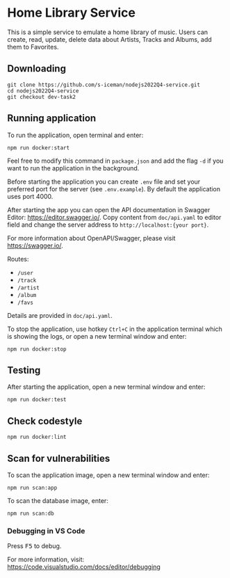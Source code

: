 # Home Library Service

This is a simple service to emulate a home library of music. Users can create, read, update, delete data about Artists, Tracks and Albums, add them to Favorites.

## Downloading

```
git clone https://github.com/s-iceman/nodejs2022Q4-service.git
cd nodejs2022Q4-service
git checkout dev-task2
```

## Running application

To run the application, open terminal and enter:
```
npm run docker:start
```
Feel free to modify this command in `package.json` and add the flag `-d` if you want to run the application in the background.

Before starting the application you can create `.env` file and set your preferred port for the server (see `.env.example`). By default the application uses port 4000.

After starting the app you can open the API documentation in Swagger Editor: https://editor.swagger.io/. Copy content from `doc/api.yaml` to editor field and change the server address to `http://localhost:{your port}`.

For more information about OpenAPI/Swagger, please visit https://swagger.io/.

Routes:
- `/user`
- `/track`
- `/artist`
- `/album`
- `/favs`

Details are provided in `doc/api.yaml`.

To stop the application, use hotkey `Ctrl+C` in the application terminal which is showing the logs, or open a new terminal window and enter:
```
npm run docker:stop
```


## Testing

After starting the application, open a new terminal window and enter:

```
npm run docker:test
```

## Check codestyle

```
npm run docker:lint
```

## Scan for vulnerabilities

To scan the application image, open a new terminal window and enter:

```
npm run scan:app
```

To scan the database image, enter:
```
npm run scan:db
```


### Debugging in VS Code

Press <kbd>F5</kbd> to debug.

For more information, visit: https://code.visualstudio.com/docs/editor/debugging
